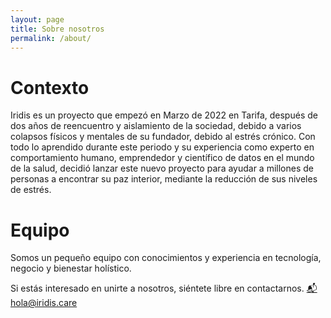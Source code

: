 ```yaml
---
layout: page
title: Sobre nosotros
permalink: /about/
---
```


# Contexto

Iridis es un proyecto que empezó en Marzo de 2022 en Tarifa, después de dos años de reencuentro y aislamiento de la sociedad, debido 
a varios colapsos físicos y mentales de su fundador, debido al estrés crónico. Con todo lo aprendido durante este periodo y su experiencia como experto en comportamiento humano, emprendedor y científico de datos en el mundo de la salud, decidió lanzar este nuevo proyecto para ayudar a millones de personas
a encontrar su paz interior, mediante la reducción de sus niveles de estrés.

# Equipo

Somos un pequeño equipo con conocimientos y experiencia en tecnología, negocio y bienestar holístico.

Si estás interesado en unirte a nosotros, siéntete libre en contactarnos. <a href="mailto:hola@iridis.care">📬 hola@iridis.care</a>